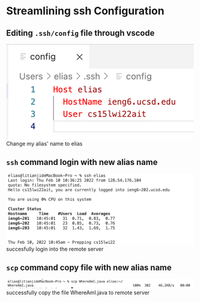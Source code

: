 # Streamlining ssh Configuration
## Editing ```.ssh/config``` file through vscode
![Image](config.png)
Change my alias' name to elias
## ```ssh``` command login with new alias name
![Image](ssh.png)
succesfully login into the remote server
## ```scp``` command copy file with new alias name
![Image](scp.png)
successfully copy the file WhereAmI.java to remote server